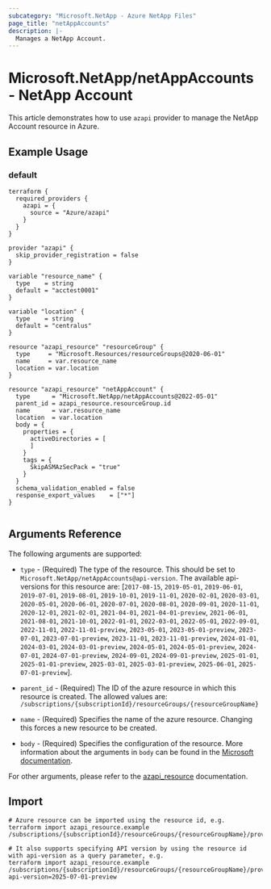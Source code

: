 ```yaml
---
subcategory: "Microsoft.NetApp - Azure NetApp Files"
page_title: "netAppAccounts"
description: |-
  Manages a NetApp Account.
---
```


# Microsoft.NetApp/netAppAccounts - NetApp Account

This article demonstrates how to use `azapi` provider to manage the NetApp Account resource in Azure.

## Example Usage

### default

```hcl
terraform {
  required_providers {
    azapi = {
      source = "Azure/azapi"
    }
  }
}

provider "azapi" {
  skip_provider_registration = false
}

variable "resource_name" {
  type    = string
  default = "acctest0001"
}

variable "location" {
  type    = string
  default = "centralus"
}

resource "azapi_resource" "resourceGroup" {
  type     = "Microsoft.Resources/resourceGroups@2020-06-01"
  name     = var.resource_name
  location = var.location
}

resource "azapi_resource" "netAppAccount" {
  type      = "Microsoft.NetApp/netAppAccounts@2022-05-01"
  parent_id = azapi_resource.resourceGroup.id
  name      = var.resource_name
  location  = var.location
  body = {
    properties = {
      activeDirectories = [
      ]
    }
    tags = {
      SkipASMAzSecPack = "true"
    }
  }
  schema_validation_enabled = false
  response_export_values    = ["*"]
}


```



## Arguments Reference

The following arguments are supported:

* `type` - (Required) The type of the resource. This should be set to `Microsoft.NetApp/netAppAccounts@api-version`. The available api-versions for this resource are: [`2017-08-15`, `2019-05-01`, `2019-06-01`, `2019-07-01`, `2019-08-01`, `2019-10-01`, `2019-11-01`, `2020-02-01`, `2020-03-01`, `2020-05-01`, `2020-06-01`, `2020-07-01`, `2020-08-01`, `2020-09-01`, `2020-11-01`, `2020-12-01`, `2021-02-01`, `2021-04-01`, `2021-04-01-preview`, `2021-06-01`, `2021-08-01`, `2021-10-01`, `2022-01-01`, `2022-03-01`, `2022-05-01`, `2022-09-01`, `2022-11-01`, `2022-11-01-preview`, `2023-05-01`, `2023-05-01-preview`, `2023-07-01`, `2023-07-01-preview`, `2023-11-01`, `2023-11-01-preview`, `2024-01-01`, `2024-03-01`, `2024-03-01-preview`, `2024-05-01`, `2024-05-01-preview`, `2024-07-01`, `2024-07-01-preview`, `2024-09-01`, `2024-09-01-preview`, `2025-01-01`, `2025-01-01-preview`, `2025-03-01`, `2025-03-01-preview`, `2025-06-01`, `2025-07-01-preview`].

* `parent_id` - (Required) The ID of the azure resource in which this resource is created. The allowed values are:  
  `/subscriptions/{subscriptionId}/resourceGroups/{resourceGroupName}`

* `name` - (Required) Specifies the name of the azure resource. Changing this forces a new resource to be created.

* `body` - (Required) Specifies the configuration of the resource. More information about the arguments in `body` can be found in the [Microsoft documentation](https://learn.microsoft.com/en-us/azure/templates/Microsoft.NetApp/netAppAccounts?pivots=deployment-language-terraform).

For other arguments, please refer to the [azapi_resource](https://registry.terraform.io/providers/Azure/azapi/latest/docs/resources/resource) documentation.

## Import

 ```shell
 # Azure resource can be imported using the resource id, e.g.
 terraform import azapi_resource.example /subscriptions/{subscriptionId}/resourceGroups/{resourceGroupName}/providers/Microsoft.NetApp/netAppAccounts/{resourceName}
 
 # It also supports specifying API version by using the resource id with api-version as a query parameter, e.g.
 terraform import azapi_resource.example /subscriptions/{subscriptionId}/resourceGroups/{resourceGroupName}/providers/Microsoft.NetApp/netAppAccounts/{resourceName}?api-version=2025-07-01-preview
 ```
